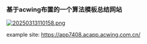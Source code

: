 ### 基于acwing布置的一个算法模板总结网站

[![20250313110158.png](https://i.postimg.cc/zBwcn8hN/20250313110158.png)](https://postimg.cc/xJC5Qrgp)

example site: https://app7408.acapp.acwing.com.cn/
